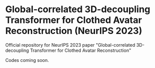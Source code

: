 # Global-correlated 3D-decoupling Transformer for Clothed Avatar Reconstruction (NeurIPS 2023)
Official repository for NeurIPS 2023 paper "Global-correlated 3D-decoupling Transformer for Clothed Avatar Reconstruction"

Codes coming soon.
